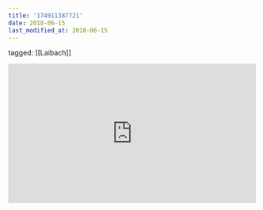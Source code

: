 ```yaml
---
title: '174911387721'
date: 2018-06-15
last_modified_at: 2018-06-15
---
```

tagged: [[Laibach]]
<iframe allow="accelerometer; autoplay; clipboard-write; encrypted-media; gyroscope; picture-in-picture" allowfullscreen="" frameborder="0" height="281" id="youtube_iframe" src="https://www.youtube.com/embed/c6Mx2mxpaCY?feature=oembed&amp;enablejsapi=1&amp;origin=https://safe.txmblr.com&amp;wmode=opaque" width="500"></iframe>